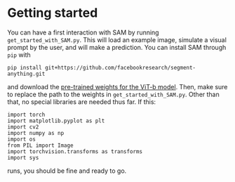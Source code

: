 # Getting started
You can have a first interaction with SAM by running `get_started_with_SAM.py`. This will load an example image, simulate a visual prompt by the user, and will make a prediction. You can install SAM through `pip` with
```
pip install git+https://github.com/facebookresearch/segment-anything.git
```
and download the [pre-trained weights for the ViT-b model](https://dl.fbaipublicfiles.com/segment_anything/sam_vit_b_01ec64.pth). Then, make sure to replace the path to the weights in `get_started_with_SAM.py`. Other than that, no special libraries are needed thus far.
If this:
```
import torch
import matplotlib.pyplot as plt
import cv2
import numpy as np
import os
from PIL import Image
import torchvision.transforms as transforms
import sys
```
runs, you should be fine and ready to go.